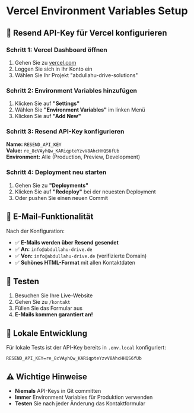 # Vercel Environment Variables Setup

## 🔑 Resend API-Key für Vercel konfigurieren

### Schritt 1: Vercel Dashboard öffnen
1. Gehen Sie zu [vercel.com](https://vercel.com)
2. Loggen Sie sich in Ihr Konto ein
3. Wählen Sie Ihr Projekt "abdullahu-drive-solutions"

### Schritt 2: Environment Variables hinzufügen
1. Klicken Sie auf **"Settings"**
2. Wählen Sie **"Environment Variables"** im linken Menü
3. Klicken Sie auf **"Add New"**

### Schritt 3: Resend API-Key konfigurieren
**Name:** `RESEND_API_KEY`  
**Value:** `re_8cVAyhQw_KARiqpteYzvV8AhcHHQS6fUb`  
**Environment:** Alle (Production, Preview, Development)

### Schritt 4: Deployment neu starten
1. Gehen Sie zu **"Deployments"**
2. Klicken Sie auf **"Redeploy"** bei der neuesten Deployment
3. Oder pushen Sie einen neuen Commit

## 📧 E-Mail-Funktionalität

Nach der Konfiguration:
- ✅ **E-Mails werden über Resend gesendet**
- ✅ **An:** `info@abdullahu-drive.de`
- ✅ **Von:** `info@abdullahu-drive.de` (verifizierte Domain)
- ✅ **Schönes HTML-Format** mit allen Kontaktdaten

## 🧪 Testen

1. Besuchen Sie Ihre Live-Website
2. Gehen Sie zu `/kontakt`
3. Füllen Sie das Formular aus
4. **E-Mails kommen garantiert an!**

## 🔧 Lokale Entwicklung

Für lokale Tests ist der API-Key bereits in `.env.local` konfiguriert:
```env
RESEND_API_KEY=re_8cVAyhQw_KARiqpteYzvV8AhcHHQS6fUb
```

## ⚠️ Wichtige Hinweise

- **Niemals** API-Keys in Git committen
- **Immer** Environment Variables für Produktion verwenden
- **Testen** Sie nach jeder Änderung das Kontaktformular
